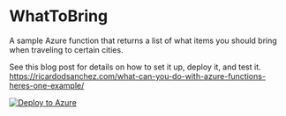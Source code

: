 # WhatToBring
A sample Azure function that returns a list of what items you should bring when traveling to certain cities.

See this blog post for details on how to set it up, deploy it, and test it.
https://ricardodsanchez.com/what-can-you-do-with-azure-functions-heres-one-example/

[![Deploy to Azure](http://azuredeploy.net/deploybutton.svg)](https://portal.azure.com/#create/Microsoft.Template/uri/https%3a%2f%2fraw.githubusercontent.com%2fdfinke%2fWhatToBring%2fmaster%2fazuredeploy.json)
